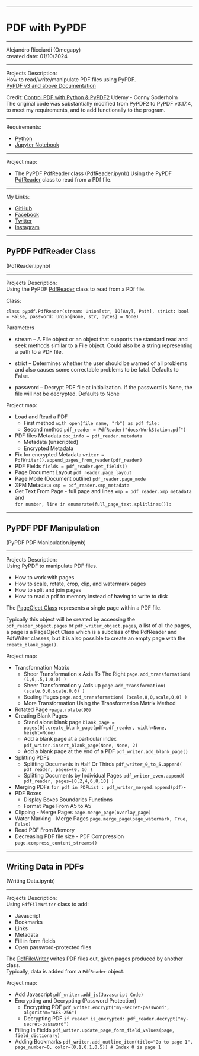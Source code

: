 ﻿-----------------------------------------------------------------------------------------------------------------------------
# PDF with PyPDF
-----------------------------------------------------------------------------------------------------------------------------

 Alejandro Ricciardi (Omegapy)  
 created date: 01/10/2024  

-----------------------------------------------------------------------------------------------------------------------------

Projects Description:  
How to read/write/manipulate PDF files using PyPDF.  
[PyPDF v3 and above Documentation](https://pypdf.readthedocs.io/en/stable/) 

Credit: 
[Control PDF with Python & PyPDF2](https://www.udemy.com/course/control-pdf-with-python-pypdf2) Udemy - Conny Soderholm  
The original code was substantially modified from PyPDF2 to PyPDF v3.17.4, to meet my requirements, and to add functionally to the program.

-----------------------------------------------------------------------------------------------------------------------------

Requirements:  
- [Python](https://www.python.org/)   
- [Jupyter Notebook](https://jupyter.org/) 

-----------------------------------------------------------------------------------------------------------------------------

Project map:
- The PyPDF PdfReader class (PdfReader.ipynb)
	Using the PyPDF [PdfReader](https://pypdf.readthedocs.io/en/stable/modules/PdfReader.html?highlight=PdfReader) class to read from a PDf file.

-----------------------------------------------------------------------------------------------------------------------------

My Links:   
- [GitHub](https://github.com/Omegapy)   
- [Facebook](https://www.facebook.com/profile.php?id=100089638857137)  
- [Twitter](https://twitter.com/RicciardiAlex)   
- [Instagram](https://www.instagram.com/alexomegapy/)  

-----------------------------------------------------------------------------------------------------------------------------
## PyPDF PdfReader Class
(PdfReader.ipynb)

-----------------------------------------------------------------------------------------------------------------------------

Projects Description:   
Using the PyPDF [PdfReader](https://pypdf.readthedocs.io/en/stable/modules/PdfReader.html?highlight=PdfReader) class to read from a PDf file.  

Class:
```
class pypdf.PdfReader(stream: Union[str, IO[Any], Path], strict: bool = False, password: Union[None, str, bytes] = None)
```

Parameters
- stream – A File object or an object that supports the standard read and seek methods similar to a File object. Could also be a string representing a path to a PDF file.

- strict – Determines whether the user should be warned of all problems and also causes some correctable problems to be fatal. Defaults to False.

- password – Decrypt PDF file at initialization. If the password is None, the file will not be decrypted. Defaults to None

Project map:
- Load and Read a PDF 
    - First method ``` with open(file_name, "rb") as pdf_file: ```
    - Second method ```pdf_reader = PdfReader("docs/WorkStation.pdf")```
- PDF files Metadata ```doc_info = pdf_reader.metadata```
    - Metadata (unscripted) 
    - Encrypted Metadata
- Fix for encrypted Metadata ```writer = PdfWriter().append_pages_from_reader(pdf_reader)```
- PDF Fields ```fields = pdf_reader.get_fields()```
- Page Document Layout ```pdf_reader.page_layout```
- Page Mode (Document outline) ```pdf_reader.page_mode```
- XPM Metadata ```xmp = pdf_reader.xmp_metadata```
- Get Text From Page - full page and lines ```xmp = pdf_reader.xmp_metadata``` and  
  ```for number, line in enumerate(full_page_text.splitlines()): ```

-----------------------------------------------------------------------------------------------------------------------------
## PyPDF PDF Manipulation  
(PyPDF PDF Manipulation.ipynb)

-----------------------------------------------------------------------------------------------------------------------------

Projects Description:   
Using PyPDF to manipulate PDF files.
- How to work with pages
- How to scale, rotate, crop, clip, and watermark pages
- How to split and join pages
- How to read a pdf to memory instead of having to write to disk

The [PageOject Class](https://pypdf.readthedocs.io/en/stable/modules/PageObject.html?highlight=add_transformation#the-pageobject-class) represents a single page within a PDF file. 

Typically this object will be created by accessing the ```pdf_reader_object.pages``` or ```pdf_writer_object.pages```, a list of all the pages, a page is a PageOject Class which is a subclass of the PdfReader and PdfWriter classes, but it is also possible to create an empty page with the ```create_blank_page()```.

Project map:
- Transformation Matrix 
    - Sheer Transformation x Axis To The Right ```page.add_transformation( (1,0,.5,1,0,0) )```
    - Sheer Transformation y Axis up ```page.add_transformation( (scale,0,0,scale,0,0) )```
    - Scaling Pages ```page.add_transformation( (scale,0,0,scale,0,0) )```
    - More Transformation Using the Transformation Matrix Method
- Rotated Page -```page.rotate(90)```
- Creating Blank Pages
    - Stand alone blank page ```blank_page = pages[0].create_blank_page(pdf=pdf_reader, width=None, height=None)```
    - Add a blank page at a particular index ```pdf_writer.insert_blank_page(None, None, 2)```
    - Add a blank page at the end of a PDF ```pdf_writer.add_blank_page()```
- Splitting PDFs
    - Splitting Documents in Half Or Thirds ```pdf_writer_0_to_5.append( pdf_reader, pages=(0, 5) )```
    - Splitting Documents by Individual Pages ```pdf_writer_even.append( pdf_reader, pages=[0,2,4,6,8,10] )```
- Merging PDFs ```for pdf in PDFList : pdf_writer_merged.append(pdf)```-
- PDF Boxes
    - Display Boxes Boundaries Functions
    - Format Page From A5 to A5 
- Clipping - Merge Pages ```page.merge_page(overlay_page)```
- Water Marking - Merge Pages ```page.merge_page(page_watermark, True, False)```
- Read PDF From Memory
- Decreasing PDF file size - PDF Compression ```page.compress_content_streams()```

-----------------------------------------------------------------------------------------------------------------------------
## Writing Data in PDFs
(Writing Data.ipynb)

-----------------------------------------------------------------------------------------------------------------------------

Projects Description:  
Using ```PdfFileWriter``` class to add:
- Javascript
- Bookmarks
- Links
- Metadata
- Fill in form fields
- Open password-protected files

The [PdfFileWriter](https://pypdf.readthedocs.io/en/stable/modules/PdfWriter.html?highlight=PdfFileWriter%20class) writes PDF files out, given pages produced by another class.  
Typically, data is added from a ```PdfReader``` object.

Project map:
- Add Javascript ```pdf_writer.add_js(Javascript Code)```
- Encrypting and Decrypting (Password Protection)
    - Encrypting PDF ```pdf_writer.encrypt("my-secret-password", algorithm="AES-256")```
    - Decrypting PDF ```if reader.is_encrypted: pdf_reader.decrypt("my-secret-password")``` 
- Filling In Fields ```pdf_writer.update_page_form_field_values(page, field_dictionary)```
- Adding Bookmarks ```pdf_writer.add_outline_item(title="Go to page 1", page_number=0, color=(0.1,0.1,0.5)) # Index 0 is page 1```


